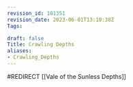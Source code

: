 ```yaml
---
revision_id: 101351
revision_date: 2023-06-01T13:10:38Z
Tags:

draft: false
Title: Crawling Depths
aliases:
- Crawling_Depths
---
```

#REDIRECT [[Vale of the Sunless Depths]]